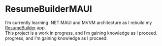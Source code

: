 # ResumeBuilderMAUI

I’m currently learning .NET MAUI and MVVM architecture as I rebuild my [ResumeBuilder](https://github.com/sametcn99/ResumeBuilder) app.\
This project is a work in progress, and I’m gaining knowledge as I proceed. progress, and I’m gaining knowledge as I proceed.
